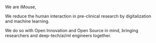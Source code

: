 We are iMouse, 

We reduce the human interaction in pre-clinical research by digitalization and machine learning.

We do so with Open Innovation and Open Source in mind, bringing researchers and deep-tech/ai/ml engineers together.
